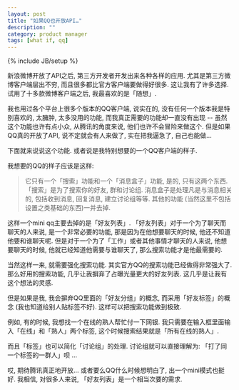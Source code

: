 ```yaml
---
layout: post
title: "如果QQ也开放API…"
description: ""
category: product manager 
tags: [what if, qq]
---
```

{% include JB/setup %}

新浪微博开放了API之后, 第三方开发者开发出来各种各样的应用. 尤其是第三方微博客户端层出不穷, 而且很多都比官方客户端要做得好很多. 这让我有了许多选择. 试用了十多款微博客户端之后, 我最喜欢的是「随想」.

我也用过各个平台上很多个版本的QQ客户端, 说实在的, 没有任何一个版本我是特别喜欢的, 太臃肿, 太多没用的功能, 而我真正需要的功能却一直没有出现 -- 虽然这个功能也许有点小众, 从腾讯的角度来说, 他们也许不会冒险来做这个. 但是如果QQ真的开放了API, 说不定就会有人来做了, 实在把我逼急了, 自己也能做… 

下面就来说说这个功能. 或者说是我特别想要的一个QQ客户端的样子.

我想要的QQ的样子应该是这样:

>	它只有一个「搜索」功能和一个「消息盒子」功能, 是的, 只有这两个东西. 「搜索」是为了搜索你的好友, 群和讨论组. 消息盒子是处理凡是与消息相关的, 包括收到消息, 回复消息, 建立讨论组等等. 其他的功能 (当然这里不包括设置之类基础的东西)一并去掉.

这样一个mini qq主要去掉的是「好友列表」. 「好友列表」对于一个为了聊天而聊天的人来说, 是一个非常必要的功能, 那是因为在他想要聊天的时候, 他还不知道他要和谁聊天呢. 但是对于一个为了「工作」或者其他事情才聊天的人来说, 他想要聊天的时候, 他就已经知道他需要与谁聊天了, 那么搜索功能才是他最需要的.

当然这样一来, 就需要强化搜索功能. 其实官方QQ的搜索功能已经做得非常强大了. 那么好用的搜索功能, 几乎让我摒弃了占曝光量更大的好友列表. 这几乎是让我有这个想法的灵感. 

但是如果是我, 我会摒弃QQ里面的「好友分组」的概念, 而采用「好友标签」的概念 (我也知道给别人贴标签不好). 这样可以把搜索功能做到极致.

例如, 有的时候, 我想找一个在线的熟人帮忙付一下网银. 我只需要在输入框里面输入「在线」和「熟人」两个标签, 这个时候搜索结果就是「所有在线的熟人」. 

而且「标签」也可以简化「讨论组」的处理. 讨论组就可以直接理解为: 「打了同一个标签的一群人」呗 …

哎, 期待腾讯真正地开放… 或者要么QQ什么时候想明白了, 出一个mini模式也挺好. 我相信, 对很多人来说, 「好友列表」是一个相当次要的需求.